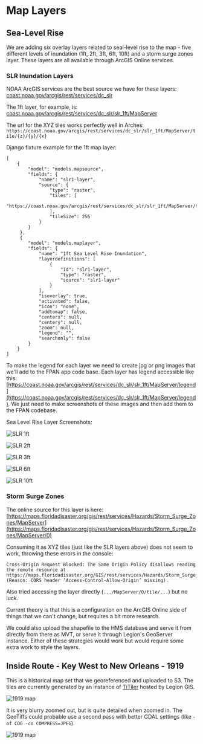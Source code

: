 # Map Layers

## Sea-Level Rise

We are adding six overlay layers related to seal-level rise to the map - five different levels of inundation (1ft, 2ft, 3ft, 6ft, 10ft) and a storm surge zones layer. These layers are all available through ArcGIS Online services.

### SLR Inundation Layers

NOAA ArcGIS services are the best source we have for these layers: [coast.noaa.gov/arcgis/rest/services/dc_slr](https://coast.noaa.gov/arcgis/rest/services/dc_slr)

The 1ft layer, for example, is: [coast.noaa.gov/arcgis/rest/services/dc_slr/slr_1ft/MapServer](https://coast.noaa.gov/arcgis/rest/services/dc_slr/slr_1ft/MapServer)

The url for the XYZ tiles works perfectly well in Arches: `https://coast.noaa.gov/arcgis/rest/services/dc_slr/slr_1ft/MapServer/tile/{z}/{y}/{x}`

Django fixture example for the 1ft map layer:

```
[
    {
        "model": "models.mapsource",
        "fields": {
            "name": "slr1-layer",
            "source": {
                "type": "raster",
                "tiles": [
                    "https://coast.noaa.gov/arcgis/rest/services/dc_slr/slr_1ft/MapServer/tile/{z}/{y}/{x}"
                ],
                "tileSize": 256
            }
        }
     },
     {
        "model": "models.maplayer",
        "fields": {
            "name": "1ft Sea Level Rise Inundation",
            "layerdefinitions": [
                {
                    "id": "slr1-layer",
                    "type": "raster",
                    "source": "slr1-layer"
                }
            ],
            "isoverlay": true,
            "activated": false,
            "icon": "none",
            "addtomap": false,
            "centerx": null,
            "centery": null,
            "zoom": null,
            "legend": "",
            "searchonly": false
        }
    }
]
```

To make the legend for each layer we need to create jpg or png images that we'll add to the FPAN app code base. Each layer has legend accessible like this: [https://coast.noaa.gov/arcgis/rest/services/dc_slr/slr_1ft/MapServer/legend](https://coast.noaa.gov/arcgis/rest/services/dc_slr/slr_1ft/MapServer/legend). We just need to make screenshots of these images and then add them to the FPAN codebase.

Sea Level Rise Layer Screenshots:

![SLR 1ft](_static/images/slr1-legend.jpg)

![SLR 2ft](_static/images/slr2-legend.png)

![SLR 3ft](_static/images/slr3-legend.png)

![SLR 6ft](_static/images/slr6-legend.png)

![SLR 10ft](_static/images/slr10-legend.png)

### Storm Surge Zones

The online source for this layer is here: [https://maps.floridadisaster.org/gis/rest/services/Hazards/Storm_Surge_Zones/MapServer](https://maps.floridadisaster.org/gis/rest/services/Hazards/Storm_Surge_Zones/MapServer/0)

Consuming it as XYZ tiles (just like the SLR layers above) does not seem to work, throwing these errors in the console:

```
Cross-Origin Request Blocked: The Same Origin Policy disallows reading the remote resource at https://maps.floridadisaster.org/GIS/rest/services/Hazards/Storm_Surge_Zones/MapServer/tile/2/1/1. (Reason: CORS header ‘Access-Control-Allow-Origin’ missing).
```

Also tried accessing the layer directly (`.../MapServer/0/tile/...`) but no luck.

Current theory is that this is a configuration on the ArcGIS Online side of things that we can't change, but requires a bit more research.

We could also upload the shapefile to the HMS database and serve it from directly from there as MVT, or serve it through Legion's GeoServer instance. Either of these strategies would work but would require some extra work to style the layers.

## Inside Route - Key West to New Orleans - 1919

This is a historical map set that we georeferenced and uploaded to S3. The tiles are currently generated by an instance of [TiTiler](https://developmentseed.org/titiler) hosted by Legion GIS.

![1919 map](_static/images/1919-map.png)

It is very blurry zoomed out, but is quite detailed when zoomed in. The GeoTiffs could probable use a second pass with better GDAL settings (like `-of COG -co COMPRESS=JPEG`).

![1919 map](_static/images/1919-map-tampa.png)